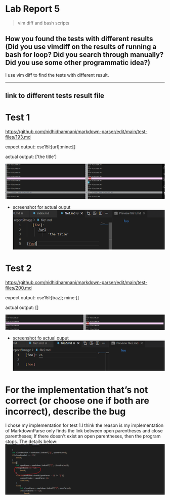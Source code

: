 # Lab Report 5
> vim diff and bash scripts

## How you found the tests with different results (Did you use vimdiff on the results of running a bash for loop? Did you search through manually? Did you use some other programmatic idea?)

I use vim diff to find the tests with different result.

---

## link to different tests result file
# Test 1
https://github.com/nidhidhamnani/markdown-parser/edit/main/test-files/193.md

expect output: cse15l:[url];mine:[]

actual output: ['the title']

![Image](report5Image\vimdiff1.png)
* screenshot for actual ouput
![Image](report5Image\real1.png)



# Test 2
https://github.com/nidhidhamnani/markdown-parser/edit/main/test-files/200.md

expect output: cse15l:[baz];
mine:[]

actual output: []

![Image](report5Image\vimdiff2.png)
* screenshot fo actual ouput
![Image](report5Image\real2.png)


# For the implementation that’s not correct (or choose one if both are incorrect), describe the bug
I chose my implementation for test 1.I think the reason is my implementation of MarkdownParse only finds the link between open parentheses and close parentheses; If there doesn't exist an open parentheses, then the program stops. The details below:
![Image](report5Image\myCode.png)

